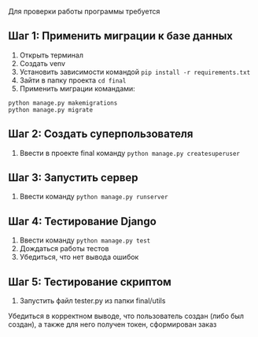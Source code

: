 Для проверки работы программы требуется

## Шаг 1: Применить миграции к базе данных

1. Открыть терминал
2. Создать venv
3. Установить зависимости командой `pip install -r requirements.txt`
4. Зайти в папку проекта `cd final`
5. Применить миграции командами:

```
python manage.py makemigrations
python manage.py migrate
```

## Шаг 2: Создать суперпользователя

1. Ввести в проекте final команду `python manage.py createsuperuser`


## Шаг 3: Запустить сервер

1. Ввести команду `python manage.py runserver`


## Шаг 4: Тестирование Django

1. Ввести команду `python manage.py test`
2. Дождаться работы тестов
3. Убедиться, что нет вывода ошибок

## Шаг 5: Тестирование скриптом

1. Запустить файл tester.py из папки final/utils

Убедиться в корректном выводе, что пользователь создан (либо был создан), а также для него получен токен, сформирован заказ


